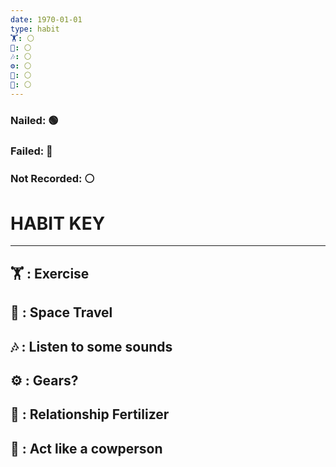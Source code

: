 ```yaml
---
date: 1970-01-01
type: habit
🏋️: ⚪
🚀: ⚪
🎶: ⚪
⚙️: ⚪
👫: ⚪
🤠: ⚪️
---
```


### **Nailed:**                         🟢
### **Failed:**                          🔴
### **Not Recorded:**           ⚪️

#  HABIT KEY
---
## 🏋️  :  Exercise
## 🚀  :  Space Travel
## 🎶  :  Listen to some sounds
## ⚙️   :  Gears?
## 👫  :  Relationship Fertilizer
## 🤠  :  Act like a cowperson
